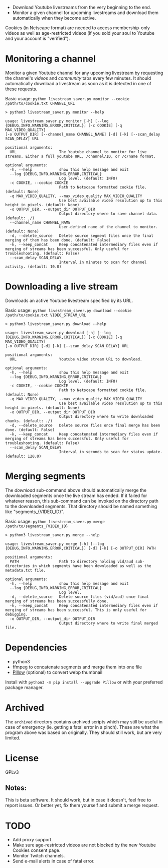 * Download Youtube livestreams from the very beginning to the end.
* Monitor a given channel for upcoming livestreams and download them automatically when they become active.

Cookies (in Netscape format) are needed to access membership-only videos as well as age-restricted videos (if you sold your soul to Youtube and your account is "verified").

# Monitoring a channel

Monitor a given Youtube channel for any upcoming livestream by requesting the channel's *videos* and *community* tabs every few minutes. 
It should automatically download a livestream as soon as it is detected in one of these requests.

Basic usage: `python livestream_saver.py monitor --cookie /path/to/cookie.txt CHANNEL_URL`

```
> python3 livestream_saver.py monitor --help

usage: livestream_saver.py monitor [-h] [--log {DEBUG,INFO,WARNING,ERROR,CRITICAL}] [-c COOKIE] [-q MAX_VIDEO_QUALITY] 
[-o OUTPUT_DIR] [--channel_name CHANNEL_NAME] [-d] [-k] [--scan_delay SCAN_DELAY] URL

positional arguments:
  URL                   The Youtube channel to monitor for live streams. Either a full youtube URL, /channel/ID, or /c/name format.

optional arguments:
  -h, --help            show this help message and exit
  --log {DEBUG,INFO,WARNING,ERROR,CRITICAL}
                        Log level. (default: INFO)
  -c COOKIE, --cookie COOKIE
                        Path to Netscape formatted cookie file. (default: None)
  -q MAX_VIDEO_QUALITY, --max_video_quality MAX_VIDEO_QUALITY
                        Use best available video resolution up to this height in pixels. (default: None)
  -o OUTPUT_DIR, --output_dir OUTPUT_DIR
                        Output directory where to save channel data. (default: ./)
  --channel_name CHANNEL_NAME
                        User-defined name of the channel to monitor. (default: None)
  -d, --delete_source   Delete source segment files once the final merging of them has been done. (default: False)
  -k, --keep_concat     Keep concatenated intermediary files even if merging of streams has been successful. Only useful for troubleshooting. (default: False)
  --scan_delay SCAN_DELAY
                        Interval in minutes to scan for channel activity. (default: 10.0)
```

# Downloading a live stream

Downloads an active Youtube livestream specified by its URL.

Basic usage: `python livestream_saver.py download --cookie /path/to/cookie.txt VIDEO_STREAM_URL`

```
> python3 livestream_saver.py download --help

usage: livestream_saver.py download [-h] [--log {DEBUG,INFO,WARNING,ERROR,CRITICAL}] [-c COOKIE] [-q MAX_VIDEO_QUALITY] 
[-o OUTPUT_DIR] [-d] [-k] [--scan_delay SCAN_DELAY] URL

positional arguments:
  URL                   Youtube video stream URL to download.

optional arguments:
  -h, --help            show this help message and exit
  --log {DEBUG,INFO,WARNING,ERROR,CRITICAL}
                        Log level. (default: INFO)
  -c COOKIE, --cookie COOKIE
                        Path to Netscape formatted cookie file. (default: None)
  -q MAX_VIDEO_QUALITY, --max_video_quality MAX_VIDEO_QUALITY
                        Use best available video resolution up to this height in pixels. (default: None)
  -o OUTPUT_DIR, --output_dir OUTPUT_DIR
                        Output directory where to write downloaded chunks. (default: ./)
  -d, --delete_source   Delete source files once final merge has been done. (default: False)
  -k, --keep_concat     Keep concatenated intermediary files even if merging of streams has been successful. Only useful for troubleshooting. (default: False)
  --scan_delay SCAN_DELAY
                        Interval in seconds to scan for status update. (default: 120.0)
```

# Merging segments

The *download* sub-command above should automatically merge the downloaded segments once the live stream has ended. If it failed for whatever reason, this sub-command can be invoked on the directory path to the downloaded segments. That directory should be named something like "segments_{VIDEO_ID}".

Basic usage: `python livestream_saver.py merge /path/to/segments_{VIDEO_ID}`

```
> python3 livestream_saver.py merge --help

usage: livestream_saver.py merge [-h] [--log {DEBUG,INFO,WARNING,ERROR,CRITICAL}] [-d] [-k] [-o OUTPUT_DIR] PATH

positional arguments:
  PATH                  Path to directory holding vid/aud sub-directories in which segments have been downloaded as well as the metadata.txt file.

optional arguments:
  -h, --help            show this help message and exit
  --log {DEBUG,INFO,WARNING,ERROR,CRITICAL}
                        Log level.
  -d, --delete_source   Delete source files (vid/aud) once final merging of streams has been successfully done.
  -k, --keep_concat     Keep concatenated intermediary files even if merging of streams has been successful. This is only useful for debugging.
  -o OUTPUT_DIR, --output_dir OUTPUT_DIR
                        Output directory where to write final merged file.
```

# Dependencies

* python3
* ffmpeg to concatenate segments and merge them into one file 
* [Pillow](https://pillow.readthedocs.io/en/stable/installation.html) (optional) to convert webp thumbnail

Install with `python3 -m pip install --upgrade Pillow` or with your preferred package manager.

# Archived

The `archived` directory contains archived scripts which may still be useful in case of emergency (ie. getting a fatal error in a pinch). These are what the program above was based on originally. They should still work, but are very limited.

# License

GPLv3

## Notes:

This is beta software. It should work, but in case it doesn't, feel free to report issues. Or better yet, fix them yourself and submit a merge request.

# TODO

* Add proxy support.
* Make sure age-restricted videos are not blocked by the new Youtube Cookies consent page.
* Monitor Twitch channels.
* Send e-mail alerts in case of fatal error. 
